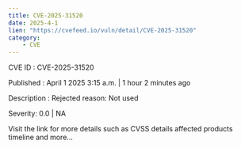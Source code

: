 ```yaml
---
title: CVE-2025-31520
date: 2025-4-1
lien: "https://cvefeed.io/vuln/detail/CVE-2025-31520"
category:
    - CVE
---
```


CVE ID : CVE-2025-31520
 
Published :  April 1
2025
3:15 a.m. | 1 hour
2 minutes ago
 
Description : Rejected reason: Not used
 
Severity: 0.0 | NA
 
Visit the link for more details
such as CVSS details
affected products
timeline
and more...
